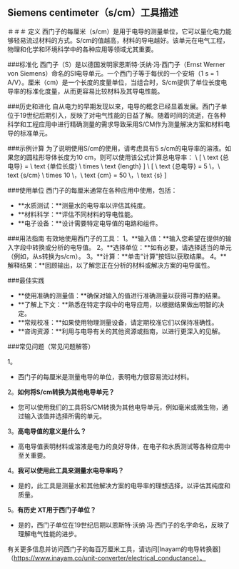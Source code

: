 ## Siemens centimeter（s/cm）工具描述

＃＃＃ 定义
西门子的每厘米（s/cm）是用于电导的测量单位，它可以量化电力能够轻易流过材料的方式。S/cm的值越高，材料的导电越好。该单元在电气工程，物理和化学和环境科学中的各种应用等领域尤其重要。

###标准化
西门子（S）是以德国发明家恩斯特·沃纳·冯·西门子（Ernst Werner von Siemens）命名的SI电导单元。一个西门子等于每伏的一个安培（1 s = 1 A/V）。厘米（cm）是一个长度的度量单位，当组合时，S/cm提供了单位长度电导率的标准化度量，从而更容易比较材料及其导电性能。

###历史和进化
自从电力的早期发现以来，电导的概念已经显着发展。西门子单位于19世纪后期引入，反映了对电气性能的日益了解。随着时间的流逝，在各种科学和工程应用中进行精确测量的需求导致采用S/CM作为测量解决方案和材料电导的标准单元。

###示例计算
为了说明使用S/cm的使用，请考虑具有5 s/cm的电导率的溶液。如果您的圆柱形导体长度为10 cm，则可以使用该公式计算总电导率：
\ [
\ text {总电导} = \ text {单位长度} \ times \ text {length}
\]
\ [
\ text {总电导} = 5 \，\ text {s/cm} \ times 10 \，\ text {cm} = 50 \，\ text {s}
\]

###使用单位
西门子的每厘米通常在各种应用中使用，包括：
-  **水质测试：**测量水的电导率以评估其纯度。
-  **材料科学：**评估不同材料的导电性能。
-  **电子设备：**设计需要特定电导值的电路和组件。

###用法指南
有效地使用西门子的工具：
1。**输入值：**输入您希望在提供的输入字段中转换或分析的电导值。
2。**选择单位：**如有必要，请选择适当的单元（例如，从s转换为s/cm）。
3。**计算：**单击“计算”按钮以获取结果。
4。**解释结果：**回顾输出，以了解您正在分析的材料或解决方案的电导属性。

###最佳实践
-  **使用准确的测量值：**确保对输入的值进行准确测量以获得可靠的结果。
-  **了解上下文：**熟悉在特定字段中的电导应用，以根据结果做出明智的决定。
-  **常规校准：**如果使用物理测量设备，请定期校准它们以保持准确性。
-  **咨询资源：**利用与电导有关的其他资源或指南，以进行更深入的见解。

###常见问题（常见问题解答）

1。
- 西门子的每厘米是测量电导的单位，表明电力很容易流过材料。

2。**如何将S/cm转换为其他电导单元？**
- 您可以使用我们的工具将S/CM转换为其他电导单元，例如毫米或微生物，通过输入该值并选择所需的单元。

3。**高电导值的意义是什么？**
- 高电导值表明材料或溶液是电力的良好导体，在电子和水质测试等各种应用中至关重要。

4。**我可以使用此工具来测量水电导率吗？**
- 是的，此工具是测量水和其他解决方案的电导率的理想选择，以评估其纯度和质量。

5。**有历史 XT用于西门子单位？**
- 是的，西门子单位在19世纪后期以恩斯特·沃纳·冯·西门子的名字命名，反映了理解电气性能的进步。

有关更多信息并访问西门子的每百万厘米工具，请访问[Inayam的电导转换器]（https://www.inayam.co/unit-converter/electrical_conductance）。